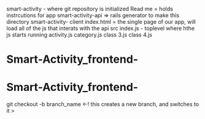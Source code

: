 smart-activity - where git repository is initialized
Read me = holds instrcutions for app
smart-activity-api => rails generator to make this directory
smart-activity- client
    index.html = the single page of our app, will load all of the js that interats with the api
    src
index.js - toplevel where  hthe js starts running
activity.js
category.js
    class 3.js
    class 4.js
# Smart-Activity_frontend-
# Smart-Activity_frontend-



git checkout -b branch_name   <-! this creates a new branch, and switches to it >
